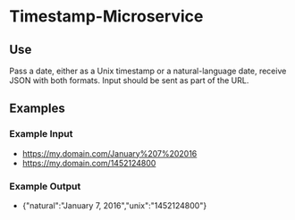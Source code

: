 # Timestamp-Microservice
## Use
Pass a date, either as a Unix timestamp or a natural-language date, receive JSON with both formats. Input should be sent as part of the URL.
## Examples
### Example Input
* https://my.domain.com/January%207%202016
* https://my.domain.com/1452124800

### Example Output
* {"natural":"January 7, 2016","unix":"1452124800"}
